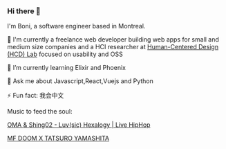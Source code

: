 ### Hi there 👋

<!--
**gossterrible/gossterrible** is a ✨ _special_ ✨ repository because its `README.md` (this file) appears on your GitHub profile.

Here are some ideas to get you started:

- 🔭 I’m currently working on ...
- 🌱 I’m currently learning ...
- 👯 I’m looking to collaborate on ...
- 🤔 I’m looking for help with ...
- 💬 Ask me about ...
- 📫 How to reach me: ...
- 😄 Pronouns: ...
- ⚡ Fun fact: ...
-->

I'm Boni, a software engineer based in Montreal.

💼 I'm currently a freelance web developer building web apps for small and medium size companies and a HCI researcher at [Human-Centered Design (HCD) Lab](https://jhcheng.me/lab/) focused on usability and OSS

🌱 I’m currently learning Elixir and Phoenix

💬 Ask me about Javascript,React,Vuejs and Python

⚡ Fun fact: 我会中文

Music to feed the soul:

[OMA & Shing02 - Luv(sic) Hexalogy | Live HipHop](https://www.youtube.com/watch?v=FGOEMvymSIE
)

[MF DOOM X TATSURO YAMASHITA](https://www.youtube.com/watch?v=E8pHAQc4rxA)
